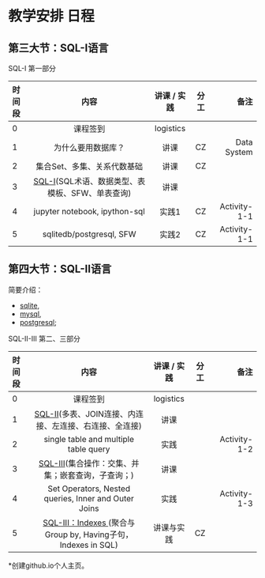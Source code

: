 # 教学安排 日程


## 第三大节：SQL-I语言


SQL-I 第一部分


| 时间段 |                        内容                         | 讲课 / 实践 | 分工 |         备注 |
| :----- | :-------------------------------------------------: | :---------: | :--: | -----------: |
| 0      |                      课程签到                       |  logistics  |      |              |
| 1      |                 为什么要用数据库？                  |    讲课     |  CZ  |  Data System |
| 2      |             集合Set、多集、关系代数基础             |    讲课     |  CZ  |              |
| 3      | [SQL-I]()(SQL术语、数据类型、表模板、SFW、单表查询) |    讲课     |      |              |
| 4      |   jupyter notebook, ipython-sql    |    实践1      |  CZ  |  Activity-1-1  |
| 5      |       sqlitedb/postgresql, SFW      | 实践2     |   CZ  |  Activity-1-1  |



## 第四大节：SQL-II语言

简要介绍：
- [sqlite](http://sqlite.org), 
- [mysql](https://dev.mysql.com), 
- [postgresql](https://www.postgresql.org);


SQL-II-III 第二、三部分


| 时间段 |                             内容                             | 讲课 / 实践 | 分工 |         备注 |
| :----- | :----------------------------------------------------------: | :---------: | :--: | -----------: |
| 0      |                           课程签到                           |  logistics  |      |              |
| 1      |  [SQL-II]()(多表、JOIN连接、内连接、左连接、右连接、全连接)   |    讲课     |      |              |
| 2      |            single table and multiple table query             |    实践     |      | Activity-1-2 |
| 3      |    [SQL-III]()(集合操作：交集、并集；嵌套查询，子查询；)      |    讲课     |      |              |
| 4      |     Set Operators, Nested queries, Inner and Outer Joins     |    实践     |      | Activity-1-3 |
| 5      | [SQL-III：Indexes ]()(聚合与Group by, Having子句，Indexes in SQL) | 讲课与实践  |  CZ  |              |


*创建github.io个人主页。

